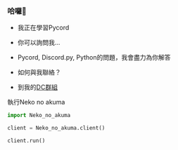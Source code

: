 ### 哈囉👋

- 我正在學習Pycord

- 你可以詢問我...
- Pycord, Discord.py, Python的問題，我會盡力為你解答

- 如何與我聯絡？
- 到我的[DC群組](http://cyks.pse.is/dcgiv)

執行Neko no akuma
```py
import Neko_no_akuma

client = Neko_no_akuma.client()

client.run()
```

<!--
**Neko-no-akuma-TW/Neko-no-akuma-TW** is a ✨ _special_ ✨ repository because its `README.md` (this file) appears on your GitHub profile.

Here are some ideas to get you started:

- 🔭 I’m currently working on ...
- 🌱 I’m currently learning ...
- 👯 I’m looking to collaborate on ...
- 🤔 I’m looking for help with ...
- 💬 Ask me about ...
- 📫 How to reach me: ...
- 😄 Pronouns: ...
- ⚡ Fun fact: ...
-->
